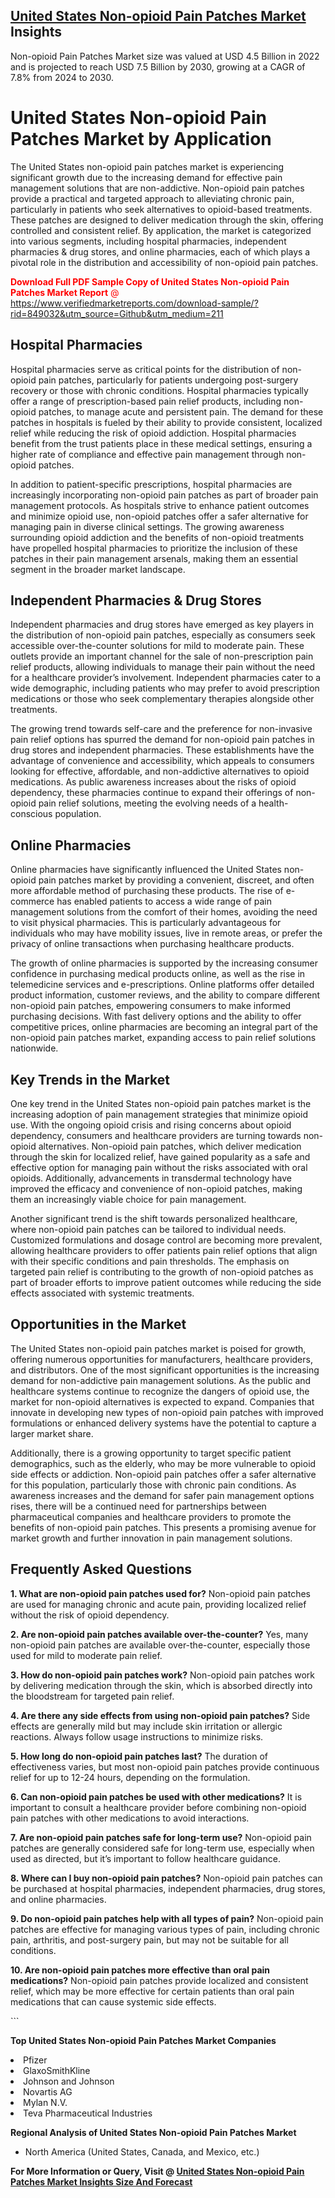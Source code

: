 <h2><a href="https://www.verifiedmarketreports.com/download-sample/?rid=849032&amp;utm_source=Github&amp;utm_medium=211" target="_blank">United States Non-opioid Pain Patches Market</a> Insights</h2><p>Non-opioid Pain Patches Market size was valued at USD 4.5 Billion in 2022 and is projected to reach USD 7.5 Billion by 2030, growing at a CAGR of 7.8% from 2024 to 2030.</p><p><h1>United States Non-opioid Pain Patches Market by Application</h1><p>The United States non-opioid pain patches market is experiencing significant growth due to the increasing demand for effective pain management solutions that are non-addictive. Non-opioid pain patches provide a practical and targeted approach to alleviating chronic pain, particularly in patients who seek alternatives to opioid-based treatments. These patches are designed to deliver medication through the skin, offering controlled and consistent relief. By application, the market is categorized into various segments, including hospital pharmacies, independent pharmacies & drug stores, and online pharmacies, each of which plays a pivotal role in the distribution and accessibility of non-opioid pain patches.</p><p><p><span class=""><span style="color: #ff0000;"><strong>Download Full PDF Sample Copy of United States Non-opioid Pain Patches Market Report</strong> @ </span><a href="https://www.verifiedmarketreports.com/download-sample/?rid=849032&amp;utm_source=Github&amp;utm_medium=211" target="_blank">https://www.verifiedmarketreports.com/download-sample/?rid=849032&amp;utm_source=Github&amp;utm_medium=211</a></span></p></p><h2>Hospital Pharmacies</h2><p>Hospital pharmacies serve as critical points for the distribution of non-opioid pain patches, particularly for patients undergoing post-surgery recovery or those with chronic conditions. Hospital pharmacies typically offer a range of prescription-based pain relief products, including non-opioid patches, to manage acute and persistent pain. The demand for these patches in hospitals is fueled by their ability to provide consistent, localized relief while reducing the risk of opioid addiction. Hospital pharmacies benefit from the trust patients place in these medical settings, ensuring a higher rate of compliance and effective pain management through non-opioid patches.</p><p>In addition to patient-specific prescriptions, hospital pharmacies are increasingly incorporating non-opioid pain patches as part of broader pain management protocols. As hospitals strive to enhance patient outcomes and minimize opioid use, non-opioid patches offer a safer alternative for managing pain in diverse clinical settings. The growing awareness surrounding opioid addiction and the benefits of non-opioid treatments have propelled hospital pharmacies to prioritize the inclusion of these patches in their pain management arsenals, making them an essential segment in the broader market landscape.</p><h2>Independent Pharmacies & Drug Stores</h2><p>Independent pharmacies and drug stores have emerged as key players in the distribution of non-opioid pain patches, especially as consumers seek accessible over-the-counter solutions for mild to moderate pain. These outlets provide an important channel for the sale of non-prescription pain relief products, allowing individuals to manage their pain without the need for a healthcare provider’s involvement. Independent pharmacies cater to a wide demographic, including patients who may prefer to avoid prescription medications or those who seek complementary therapies alongside other treatments.</p><p>The growing trend towards self-care and the preference for non-invasive pain relief options has spurred the demand for non-opioid pain patches in drug stores and independent pharmacies. These establishments have the advantage of convenience and accessibility, which appeals to consumers looking for effective, affordable, and non-addictive alternatives to opioid medications. As public awareness increases about the risks of opioid dependency, these pharmacies continue to expand their offerings of non-opioid pain relief solutions, meeting the evolving needs of a health-conscious population.</p><h2>Online Pharmacies</h2><p>Online pharmacies have significantly influenced the United States non-opioid pain patches market by providing a convenient, discreet, and often more affordable method of purchasing these products. The rise of e-commerce has enabled patients to access a wide range of pain management solutions from the comfort of their homes, avoiding the need to visit physical pharmacies. This is particularly advantageous for individuals who may have mobility issues, live in remote areas, or prefer the privacy of online transactions when purchasing healthcare products.</p><p>The growth of online pharmacies is supported by the increasing consumer confidence in purchasing medical products online, as well as the rise in telemedicine services and e-prescriptions. Online platforms offer detailed product information, customer reviews, and the ability to compare different non-opioid pain patches, empowering consumers to make informed purchasing decisions. With fast delivery options and the ability to offer competitive prices, online pharmacies are becoming an integral part of the non-opioid pain patches market, expanding access to pain relief solutions nationwide.</p><h2>Key Trends in the Market</h2><p>One key trend in the United States non-opioid pain patches market is the increasing adoption of pain management strategies that minimize opioid use. With the ongoing opioid crisis and rising concerns about opioid dependency, consumers and healthcare providers are turning towards non-opioid alternatives. Non-opioid pain patches, which deliver medication through the skin for localized relief, have gained popularity as a safe and effective option for managing pain without the risks associated with oral opioids. Additionally, advancements in transdermal technology have improved the efficacy and convenience of non-opioid patches, making them an increasingly viable choice for pain management.</p><p>Another significant trend is the shift towards personalized healthcare, where non-opioid pain patches can be tailored to individual needs. Customized formulations and dosage control are becoming more prevalent, allowing healthcare providers to offer patients pain relief options that align with their specific conditions and pain thresholds. The emphasis on targeted pain relief is contributing to the growth of non-opioid patches as part of broader efforts to improve patient outcomes while reducing the side effects associated with systemic treatments.</p><h2>Opportunities in the Market</h2><p>The United States non-opioid pain patches market is poised for growth, offering numerous opportunities for manufacturers, healthcare providers, and distributors. One of the most significant opportunities is the increasing demand for non-addictive pain management solutions. As the public and healthcare systems continue to recognize the dangers of opioid use, the market for non-opioid alternatives is expected to expand. Companies that innovate in developing new types of non-opioid pain patches with improved formulations or enhanced delivery systems have the potential to capture a larger market share.</p><p>Additionally, there is a growing opportunity to target specific patient demographics, such as the elderly, who may be more vulnerable to opioid side effects or addiction. Non-opioid pain patches offer a safer alternative for this population, particularly those with chronic pain conditions. As awareness increases and the demand for safer pain management options rises, there will be a continued need for partnerships between pharmaceutical companies and healthcare providers to promote the benefits of non-opioid pain patches. This presents a promising avenue for market growth and further innovation in pain management solutions.</p><h2>Frequently Asked Questions</h2><p><b>1. What are non-opioid pain patches used for?</b> Non-opioid pain patches are used for managing chronic and acute pain, providing localized relief without the risk of opioid dependency.</p><p><b>2. Are non-opioid pain patches available over-the-counter?</b> Yes, many non-opioid pain patches are available over-the-counter, especially those used for mild to moderate pain relief.</p><p><b>3. How do non-opioid pain patches work?</b> Non-opioid pain patches work by delivering medication through the skin, which is absorbed directly into the bloodstream for targeted pain relief.</p><p><b>4. Are there any side effects from using non-opioid pain patches?</b> Side effects are generally mild but may include skin irritation or allergic reactions. Always follow usage instructions to minimize risks.</p><p><b>5. How long do non-opioid pain patches last?</b> The duration of effectiveness varies, but most non-opioid pain patches provide continuous relief for up to 12-24 hours, depending on the formulation.</p><p><b>6. Can non-opioid pain patches be used with other medications?</b> It is important to consult a healthcare provider before combining non-opioid pain patches with other medications to avoid interactions.</p><p><b>7. Are non-opioid pain patches safe for long-term use?</b> Non-opioid pain patches are generally considered safe for long-term use, especially when used as directed, but it’s important to follow healthcare guidance.</p><p><b>8. Where can I buy non-opioid pain patches?</b> Non-opioid pain patches can be purchased at hospital pharmacies, independent pharmacies, drug stores, and online pharmacies.</p><p><b>9. Do non-opioid pain patches help with all types of pain?</b> Non-opioid pain patches are effective for managing various types of pain, including chronic pain, arthritis, and post-surgery pain, but may not be suitable for all conditions.</p><p><b>10. Are non-opioid pain patches more effective than oral pain medications?</b> Non-opioid pain patches provide localized and consistent relief, which may be more effective for certain patients than oral pain medications that can cause systemic side effects.</p>```</p><p><strong>Top United States Non-opioid Pain Patches Market Companies</strong></p><div data-test-id=""><p><li>Pfizer</li><li> GlaxoSmithKline</li><li> Johnson and Johnson</li><li> Novartis AG</li><li> Mylan N.V.</li><li> Teva Pharmaceutical Industries</li></p><div><strong>Regional Analysis of&nbsp;United States Non-opioid Pain Patches Market</strong></div><ul><li dir="ltr"><p dir="ltr">North America&nbsp;(United States, Canada, and Mexico, etc.)</p></li></ul><p><strong>For More Information or Query, Visit @&nbsp;</strong><strong><a href="https://www.verifiedmarketreports.com/product/non-opioid-pain-patches-market/?utm_source=Github&amp;utm_medium=211" target="_blank">United States Non-opioid Pain Patches Market Insights Size And Forecast</a></strong></p></div>
